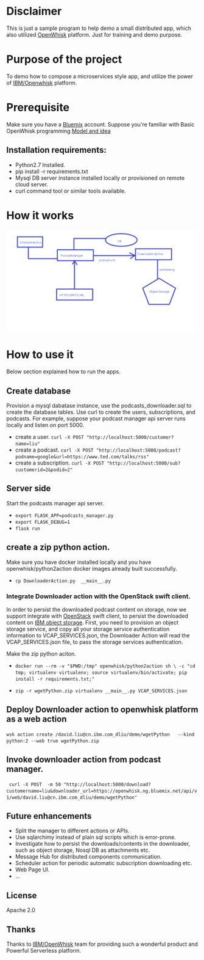 # Disclaimer
This is just a sample program to help demo a small distributed app, which
also utilized [OpenWhisk](https://openwhisk.org) platform. Just for training and demo purpose.

# Purpose of the project
To demo how to compose a microservices style app, and utilize the power of [IBM/Openwhisk](https://openwhisk.org)
platform.

# Prerequisite
Make sure you have a [Bluemix](https://console.ng.bluemix.net) account.
Suppose you're familiar with Basic OpenWhisk programming [Model and idea](https://github.com/IBM/openwhisk-action-trigger-rule)

## Installation requirements:
- Python2.7 Installed.
- pip install -r requirements.txt
- Mysql DB server instance installed locally or provisioned on remote cloud server.
- curl command tool or similar tools available.

# How it works
![Architecture](pics/11111.png)

# How to use it
Below section explained how to run the apps.

## Create database
Provision a mysql dabatase instance, use the podcasts_downloader.sql to create the database
tables.
Use curl to create the users, subscriptions, and podcasts.
For example, suppose your podcast manager api server runs locally and listen on port 5000.
- create a user. `curl -X POST "http://localhost:5000/customer?name=liu"`
- create a podcast. `curl -X POST "http://localhost:5000/podcast?podname=google&url=https://www.ted.com/talks/rss"`
- create a subscription. `curl -X POST "http://localhost:5000/sub?customerid=2&podid=2"`
## Server side
Start the podcasts manager api server.

- `export FLASK_APP=podcasts_manager.py`
- `export FLASK_DEBUG=1`
- `flask run`

## create a zip python action.
Make sure you have docker installed locally and you have openwhisk/python2action
docker images already built successfully.
- `cp DownloaderAction.py  __main__.py`

### Integrate Downloader action with the OpenStack swift client.
In order to persist the downloaded podcast content on storage, now we support integrate
with [OpenStack](https://www.openstack.org) swift client, to persist the downloaded content on [IBM object storage](https://www.bluemix.com).
First, you need to provision an object storage service, and copy all your storage service
authentication information to VCAP_SERVICES.json, the Downloader Action will read the VCAP_SERVICES.json
file, to pass the storage services authentication.

Make the zip python aciton.
- `docker run --rm -v "$PWD:/tmp" openwhisk/python2action sh \
-c "cd tmp; virtualenv virtualenv; source virtualenv/bin/activate; pip install -r requirements.txt;"`

- `zip -r wgetPython.zip virtualenv __main__.py VCAP_SERVICES.json`
## Deploy Downloader action to openwhisk platform as a web action

`wsk action create /david.liu@cn.ibm.com_dliu/demo/wgetPython   --kind python:2 --web true wgetPython.zip`

## Invoke downloader action from podcast manager.
` curl -X POST  -m 50 "http://localhost:5000/download?customername=liu&downloader_url=https://openwhisk.ng.bluemix.net/api/v1/web/david.liu@cn.ibm.com_dliu/demo/wgetPython"` 

## Future enhancements
- Split the manager to different actions or APIs.
- Use sqlarchimy instead of plain sql scripts which is error-prone.
- Investigate how to persist the downloads/contents in the downloader, such as object storage, Nosql DB as attachments etc.
- Message Hub for distributed components communication.
- Scheduler action for periodic automatic subscription downloading etc.
- Web Page UI.
- ...

## License
Apache 2.0

## Thanks
Thanks to [IBM/OpenWhisk](https://openwhisk.org) team for providing such a wonderful product and Powerful Serverless platform.
